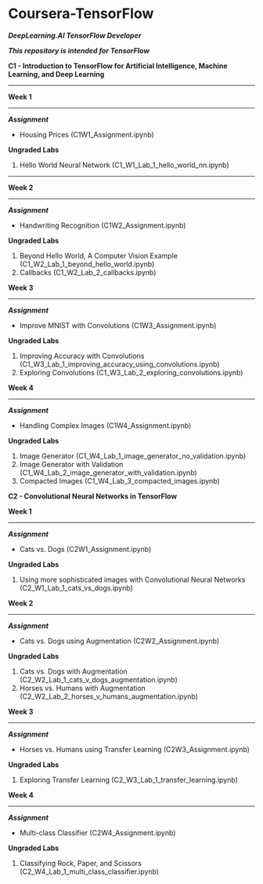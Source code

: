 # Coursera-TensorFlow

___DeepLearning.AI TensorFlow Developer___

___This repository is intended for TensorFlow___

__C1 - Introduction to TensorFlow for Artificial Intelligence, Machine Learning, and Deep Learning__

___

__Week 1__
___

___Assignment___

* Housing Prices (C1W1_Assignment.ipynb)

__Ungraded Labs__

1. Hello World Neural Network (C1_W1_Lab_1_hello_world_nn.ipynb)

___

__Week 2__
___

___Assignment___
* Handwriting Recognition (C1W2_Assignment.ipynb)

__Ungraded Labs__
1. Beyond Hello World, A Computer Vision Example (C1_W2_Lab_1_beyond_hello_world.ipynb)
2. Callbacks (C1_W2_Lab_2_callbacks.ipynb)

__Week 3__
___
___Assignment___
* Improve MNIST with Convolutions (C1W3_Assignment.ipynb)

__Ungraded Labs__
1. Improving Accuracy with Convolutions (C1_W3_Lab_1_improving_accuracy_using_convolutions.ipynb)
2. Exploring Convolutions (C1_W3_Lab_2_exploring_convolutions.ipynb)


__Week 4__
___

___Assignment___

* Handling Complex Images (C1W4_Assignment.ipynb)

__Ungraded Labs__

1. Image Generator (C1_W4_Lab_1_image_generator_no_validation.ipynb)
2. Image Generator with Validation (C1_W4_Lab_2_image_generator_with_validation.ipynb)
3. Compacted Images (C1_W4_Lab_3_compacted_images.ipynb)

__C2 - Convolutional Neural Networks in TensorFlow__

__Week 1__
___

___Assignment___
* Cats vs. Dogs (C2W1_Assignment.ipynb)

__Ungraded Labs__
1. Using more sophisticated images with Convolutional Neural Networks (C2_W1_Lab_1_cats_vs_dogs.ipynb)

__Week 2__
___

___Assignment___

* Cats vs. Dogs using Augmentation (C2W2_Assignment.ipynb)

__Ungraded Labs__
1. Cats vs. Dogs with Augmentation (C2_W2_Lab_1_cats_v_dogs_augmentation.ipynb)
2. Horses vs. Humans with Augmentation (C2_W2_Lab_2_horses_v_humans_augmentation.ipynb)

__Week 3__
___

___Assignment___
* Horses vs. Humans using Transfer Learning (C2W3_Assignment.ipynb)

__Ungraded Labs__
1. Exploring Transfer Learning (C2_W3_Lab_1_transfer_learning.ipynb)

__Week 4__
___
___Assignment___
* Multi-class Classifier (C2W4_Assignment.ipynb)

__Ungraded Labs__
1. Classifying Rock, Paper, and Scissors (C2_W4_Lab_1_multi_class_classifier.ipynb)

